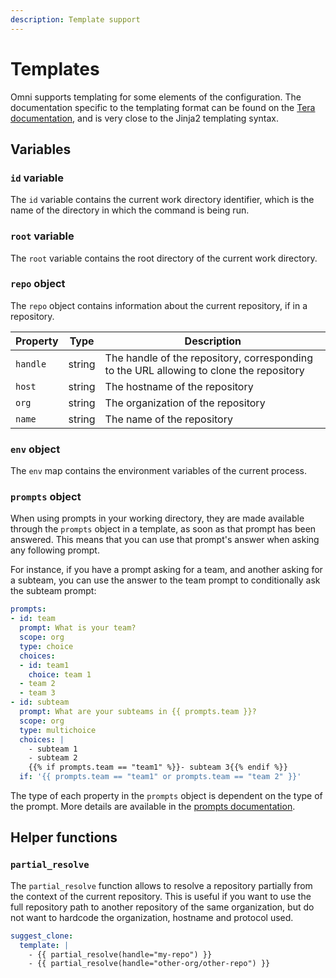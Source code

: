 ```yaml
---
description: Template support
---
```


# Templates

Omni supports templating for some elements of the configuration. The documentation specific to the templating format can be found on the [Tera documentation](https://keats.github.io/tera/docs/#templates), and is very close to the Jinja2 templating syntax.


## Variables

### `id` variable

The `id` variable contains the current work directory identifier, which is the name of the directory in which the command is being run.

### `root` variable

The `root` variable contains the root directory of the current work directory.

### `repo` object

The `repo` object contains information about the current repository, if in a repository.

| Property | Type | Description |
|----------|------|-------------|
| `handle` | string | The handle of the repository, corresponding to the URL allowing to clone the repository |
| `host` | string | The hostname of the repository |
| `org` | string | The organization of the repository |
| `name` | string | The name of the repository |

### `env` object

The `env` map contains the environment variables of the current process.

### `prompts` object

When using prompts in your working directory, they are made available through the `prompts` object in a template, as soon as that prompt has been answered. This means that you can use that prompt's answer when asking any following prompt.

For instance, if you have a prompt asking for a team, and another asking for a subteam, you can use the answer to the team prompt to conditionally ask the subteam prompt:

```yaml
prompts:
- id: team
  prompt: What is your team?
  scope: org
  type: choice
  choices:
  - id: team1
    choice: team 1
  - team 2
  - team 3
- id: subteam
  prompt: What are your subteams in {{ prompts.team }}?
  scope: org
  type: multichoice
  choices: |
    - subteam 1
    - subteam 2
    {{% if prompts.team == "team1" %}}- subteam 3{{% endif %}}
  if: '{{ prompts.team == "team1" or prompts.team == "team 2" }}'
```

The type of each property in the `prompts` object is dependent on the type of the prompt. More details are available in the [prompts documentation](/reference/configuration/parameters/prompts#prompt-types).


## Helper functions

### `partial_resolve`

The `partial_resolve` function allows to resolve a repository partially from the context of the current repository. This is useful if you want to use the full repository path to another repository of the same organization, but do not want to hardcode the organization, hostname and protocol used.

```yaml
suggest_clone:
  template: |
    - {{ partial_resolve(handle="my-repo") }}
    - {{ partial_resolve(handle="other-org/other-repo") }}
```
